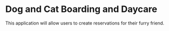# **Dog and Cat Boarding and Daycare**

This application will allow users to create reservations for their furry friend. 
